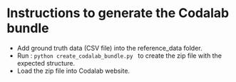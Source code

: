 # Instructions to generate the Codalab bundle 

* Add ground truth data (CSV file) into the reference_data folder.
* Run : ```python create_codalab_bundle.py ``` to create the zip file with the expected structure.
* Load the zip file into Codalab website. 

